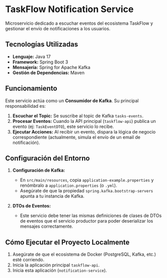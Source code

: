 # TaskFlow Notification Service

Microservicio dedicado a escuchar eventos del ecosistema TaskFlow y gestionar el envío de notificaciones a los usuarios.

## Tecnologías Utilizadas

* **Lenguaje:** Java 17
* **Framework:** Spring Boot 3
* **Mensajería:** Spring for Apache Kafka
* **Gestión de Dependencias:** Maven

## Funcionamiento

Este servicio actúa como un **Consumidor de Kafka**. Su principal responsabilidad es:

1.  **Escuchar el Topic:** Se suscribe al topic de Kafka `tasks-events`.
2.  **Procesar Eventos:** Cuando la API principal (`taskflow-api`) publica un evento (ej: `TaskEventDTO`), este servicio lo recibe.
3.  **Ejecutar Acciones:** Al recibir un evento, dispara la lógica de negocio correspondiente (actualmente, simula el envío de un email de notificación).

## Configuración del Entorno

1.  **Configuración de Kafka:**
    * En `src/main/resources`, copia `application-example.properties` y renómbralo a `application.properties` (o `.yml`).
    * Asegúrate de que la propiedad `spring.kafka.bootstrap-servers` apunta a tu instancia de Kafka.

2.  **DTOs de Eventos:**
    * Este servicio debe tener las mismas definiciones de clases de DTOs de eventos que el servicio productor para poder deserializar los mensajes correctamente.

## Cómo Ejecutar el Proyecto Localmente

1.  Asegúrate de que el ecosistema de Docker (PostgreSQL, Kafka, etc.) esté corriendo.
2.  Inicia la aplicación principal `taskflow-api`.
3.  Inicia esta aplicación (`notification-service`).